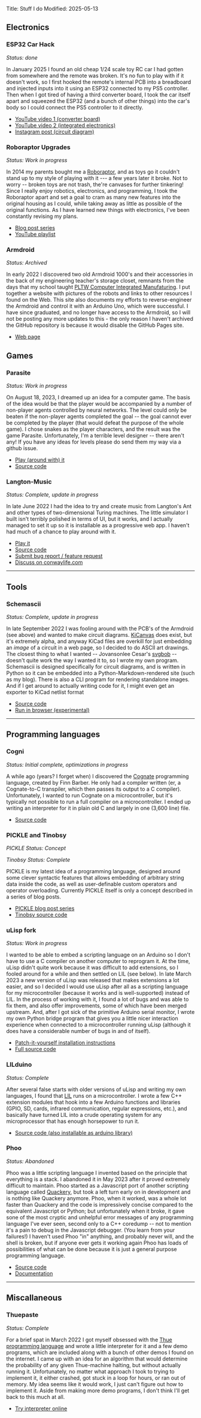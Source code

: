 Title: Stuff I do
Modified: 2025-05-13

<!-- markdownlint-disable no-emphasis-as-heading -->

## Electronics

<!-- cSpell: ignore Roboraptor -->

### ESP32 Car Hack

*Status: done*

In January 2025 I found an old cheap 1/24 scale toy RC car I had gotten from somewhere and the remote was broken. It's no fun to play with if it doesn't work, so I first hooked the remote's internal PCB into a breadboard and injected inputs into it using an ESP32 connected to my PS5 controller. Then when I got tired of having a third converter board, I took the car itself apart and squeezed the ESP32 (and a bunch of other things) into the car's body so I could connect the PS5 controller to it directly.

* [YouTube video 1 (converter board)](https://youtube.com/watch?v=mR6eZbIb-GU&si=0jpZpAx9GqCHcuqC)
* [YouTube video 2 (integrated electronics)](https://youtube.com/watch?v=lI0AvOpP5sQ&si=QdZHMJufsYyxe6Dc)
* [Instagram post (circuit diagram)](https://www.instagram.com/p/DGOJyuPuBau/)

### Roboraptor Upgrades

*Status: Work in progress*

In 2014 my parents bought me a [Roboraptor](https://wowwee.com/roboraptor-x), and as toys go it couldn't stand up to my style of playing with it --- a few years later it broke. Not to worry -- broken toys are not trash, the're canvases for further tinkering! Since I really enjoy robotics, electronics, and programming, I took the Roboraptor apart and set a goal to cram as many new features into the original housing as I could, while taking away as little as possible of the original functions. As I have learned new things with electronics, I've been constantly revising my plans.

* [Blog post series](https://dragoncoder047.github.io/blog/2022/shifting-gears/)
* [YouTube playlist](https://youtube.com/playlist?list=PLXg4OyDLVSdqz-7M6-BQkuVG3apBC2GT3&si=BEckmMnR1Ue5meKj)

### Armdroid

<!-- cSpell: ignore PLTW -->

*Status: Archived*

In early 2022 I discovered two old Armdroid 1000's and their accessories in the back of my engineering teacher's storage closet, remnants from the days that my school taught [PLTW Computer Integrated Manufaturing](https://www.pltw.org/computer-integrated-manufacturing-course-outline). I put together a website with pictures of the robots and links to other resources I found on the Web. This site also documents my efforts to reverse-engineer the Armdroid and control it with an Arduino Uno, which were successful. I have since graduated, and no longer have access to the Armdroid, so I will not be posting any more updates to this - the only reason I haven't archived the GitHub repository is because it would disable the GitHub Pages site.

* [Web page](/armdroid/)

## Games

### Parasite

*Status: Work in progress*

On August 18, 2023, I dreamed up an idea for a computer game. The basis of the idea would be that the player would be accompanied by a number of non-player agents controlled by neural networks. The level could only be beaten if the non-player agents completed the goal -- the goal cannot ever be completed by the player (that would defeat the purpose of the whole game). I chose snakes as the player characters, and the result was the game Parasite. Unfortunately, I'm a terrible level designer -- there aren't any! If you have any ideas for levels please do send them my way via a github issue.

* [Play (around with) it](/parasite/)
* [Source code](https://github.com/dragoncoder047/parasite/)

### Langton-Music

*Status: Complete, update in progress*

In late June 2022 I had the idea to try and create music from Langton's Ant and other types of two-dimensional Turing machines. The little simulator I built isn't terribly polished in terms of UI, but it works, and I actually managed to set it up so it is installable as a progressive web app. I haven't had much of a chance to play around with it.

* [Play it](/langton-music/index.html)
* [Source code](https://github.com/dragoncoder047/langton-music)
* [Submit bug report / feature request](https://github.com/dragoncoder047/langton-music/issues/)
* [Discuss on conwaylife.com](https://conwaylife.com/forums/viewtopic.php?f=11&p=147432)

---

## Tools

### Schemascii

<!-- cSpell: ignore Jovansonlee -->

*Status: Complete, update in progress*

In late September 2022 I was fooling around with the PCB's of the Armdroid (see above) and wanted to make circuit diagrams. [KiCanvas](https://kicanvas.org) does exist, but it's extremely alpha, and anyway KiCad files are overkill for just embedding an *image* of a circuit in a web page, so I decided to do ASCII art drawings. The closest thing to what I wanted -- Jovansonlee Cesar's [svgbob](https://github.com/ivanceras/svgbob) -- doesn't quite work the way I wanted it to, so I wrote my own program. Schemascii is designed specifically for circuit diagrams, and is written in Python so it can be embedded into a Python-Markdown-rendered site (such as my blog). There is also a CLI program for rendering standalone images. And if I get around to actually writing code for it, I might even get an exporter to KiCad netlist format

* [Source code](https://github.com/dragoncoder047/schemascii)
* [Run in browser (experimental)](https://dragoncoder047.github.io/schemascii/)

---

## Programming languages

### Cogni

*Status: Initial complete, optimizations in progress*

A while ago (years? I forget when) I discovered the [Cognate](https://cognate-lang.github.io/) programming language, created by Finn Barber. He only had a compiler written (er, a Cognate-to-C transpiler, which then passes its output to a C compiler). Unfortunately, I wanted to run Cognate on a microcontroller, but it's typically not possible to run a full compiler on a microcontroller. I ended up writing an interpreter for it in plain old C and largely in one (3,600 line) file.

* [Source code](https://github.com/dragoncoder047/cogni)

### PICKLE and Tinobsy

<!-- cSpell: ignore Tinobsy -->

*PICKLE Status: Concept*

*Tinobsy Status: Complete*

PICKLE is my latest idea of a programming language, designed around some clever syntactic features that allows embedding of arbitrary string data inside the code, as well as user-definable custom operators and operator overloading. Currently PICKLE itself is only a concept described in a series of blog posts.

* [PICKLE blog post series](/blog/2023/pickles/)
* [Tinobsy source code](https://github.com/dragoncoder047/tinobsy/)

### uLisp fork

*Status: Work in progress*

I wanted to be able to embed a scripting language on an Arduino so I don't have to use a C compiler on another computer to reprogram it. At the time, uLisp didn't quite work because it was difficult to add extensions, so I fooled around for a while and then settled on LIL (see below). In late March 2023 a new version of uLisp was released that makes extensions a lot easier, and so I decided I would use uLisp after all as a scripting language for my microcontroller (because it works and is well-supported) instead of LIL. In the process of working with it, I found a lot of bugs and was able to fix them, and also offer improvements, some of which have been merged upstream. And, after I got sick of the primitive Arduino serial monitor, I wrote my own Python bridge program that gives you a little nicer interaction experience when connected to a microcontroller running uLisp (although it does have a considerable number of bugs in and of itself).

* [Patch-it-yourself installation instructions](/pages/ulisp_howto.html)
* [Full source code](https://github.com/dragoncoder047/ulisp-esp32)

### LILduino

<!-- cSpell: ignore Lduino GPIO -->

*Status: Complete*

After several false starts with older versions of uLisp and writing my own languages, I found that [LIL](http://runtimeterror.com/tech/lil/) runs on a microcontroller. I wrote a few C++ extension modules that hook into a few Arduino functions and libraries (GPIO, SD, cards, infrared communication, regular expressions, etc.), and basically have turned LIL into a crude operating system for any microprocessor that has enough horsepower to run it.

* [Source code (also installable as arduino library)](https://github.com/dragoncoder047/lilduino)

### Phoo

<!-- cSpell: ignore Phoo -->

*Status: Abandoned*

Phoo was a little scripting language I invented based on the principle that everything is a stack. I abandoned it in May 2023 after it proved extremely difficult to maintain. Phoo started as a Javascript port of another scripting language called [Quackery](https://github.com/GordonCharlton/Quackery), but took a left turn early on in development and is nothing like Quackery anymore. Phoo, when it worked, was a whole lot faster than Quackery and the code is impressively concise compared to the equivalent Javascript or Python; but unfortunately when it broke, it gave sone of the most cryptic and unhelpful error messages of any programming language I've ever seen, second only to a C++ coredump -- not to mention it's a pain to debug in the Javascript debugger. (You learn from your failures!) I haven't used Phoo "in" anything, and probably never will, and the shell is broken, but if anyone ever gets it working again Phoo has loads of possibilities of what can be done because it is just a general purpose programming language.

* [Source code](https://github.com/dragoncoder047/phoo)
* [Documentation](/phoo/docs/index.html)

---

## Miscallaneous

### Thuepaste

<!-- cSpell: ignore Thue -->

*Status: Complete*

For a brief spat in March 2022 I got myself obsessed with the [Thue programming language](https://en.wikipedia.org/wiki/Thue_(programming_language)) and wrote a little interpreter for it and a few demo programs, which are included along with a bunch of other demos I found on the internet. I came up with an idea for an algorithm that would determine the probability of any given Thue-machine halting, but without actually running it. Unfortunately, no matter what approach I took to trying to implement it, it either crashed, got stuck in a loop for hours, or ran out of memory. My idea seems like it would work, I just can't figure out how to implement it. Aside from making more demo programs, I don't think I'll get back to this much at all.

* [Try interpreter online](/thuepaste/)
